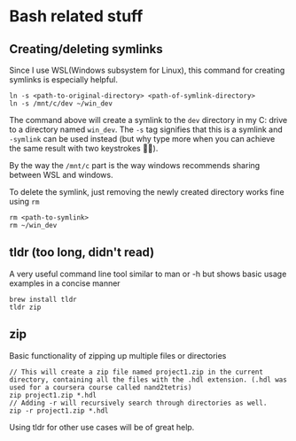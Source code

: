 # Bash related stuff

## Creating/deleting symlinks
Since I use WSL(Windows subsystem for Linux), this command for creating symlinks is especially helpful.
```
ln -s <path-to-original-directory> <path-of-symlink-directory>
ln -s /mnt/c/dev ~/win_dev
```
The command above will create a symlink to the `dev` directory in my C: drive to a directory named `win_dev`. The `-s` tag signifies that this is a symlink and `-symlink` can be used instead (but why type more when you can achieve the same result with two keystrokes 🤷‍♂️).

By the way the `/mnt/c` part is the way windows recommends sharing between WSL and windows.

To delete the symlink, just removing the newly created directory works fine using `rm`
```
rm <path-to-symlink>
rm ~/win_dev
```

## tldr (too long, didn't read)
A very useful command line tool similar to man or -h but shows basic usage examples in a concise manner
```
brew install tldr
tldr zip
```

## zip
Basic functionality of zipping up multiple files or directories
```
// This will create a zip file named project1.zip in the current directory, containing all the files with the .hdl extension. (.hdl was used for a coursera course called nand2tetris)
zip project1.zip *.hdl
// Adding -r will recursively search through directories as well.
zip -r project1.zip *.hdl
```

Using tldr for other use cases will be of great help.


